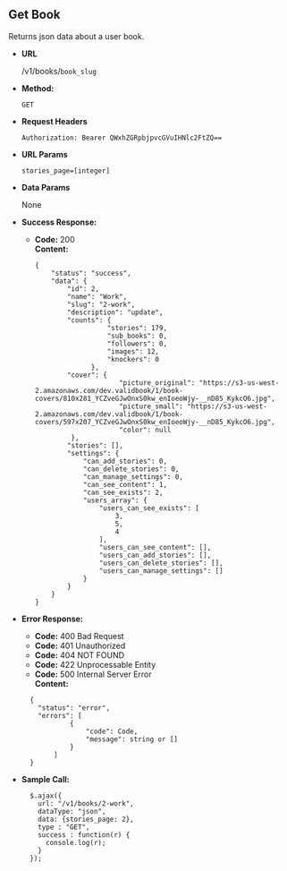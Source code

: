 **Get Book**
----
  Returns json data about a user book.

* **URL**

  /v1/books/`book_slug`
  
* **Method:**

  `GET`

*  **Request Headers**

    `Authorization: Bearer QWxhZGRpbjpvcGVuIHNlc2FtZQ==`
    
*  **URL Params**
   
   `stories_page=[integer]`

* **Data Params**

  None

* **Success Response:**

  * **Code:** 200 <br />
    **Content:** 
    
    ```
    {
        "status": "success",
        "data": {
            "id": 2,
            "name": "Work",
            "slug": "2-work",
            "description": "update",
            "counts": {
                      "stories": 179,
                      "sub_books": 0,
                      "followers": 0,
                      "images": 12,
                      "knockers": 0
                  },
            "cover": {
                         "picture_original": "https://s3-us-west-2.amazonaws.com/dev.validbook/1/book-covers/810x281_YCZveGJwOnxS0kw_enIoeoWjy-__nD85_KykcO6.jpg",
                         "picture_small": "https://s3-us-west-2.amazonaws.com/dev.validbook/1/book-covers/597x207_YCZveGJwOnxS0kw_enIoeoWjy-__nD85_KykcO6.jpg",
                         "color": null
             },
            "stories": [],
            "settings": {
                "can_add_stories": 0,
                "can_delete_stories": 0,
                "can_manage_settings": 0,
                "can_see_content": 1,
                "can_see_exists": 2,
                "users_array": {
                    "users_can_see_exists": [
                        3,
                        5,
                        4
                    ],
                    "users_can_see_content": [],
                    "users_can_add_stories": [],
                    "users_can_delete_stories": [],
                    "users_can_manage_settings": []
                }
            }
        }
    }
    ```
 
* **Error Response:**

     * **Code:** 400 Bad Request <br />
     * **Code:** 401 Unauthorized <br />
     * **Code:** 404 NOT FOUND<br />
     * **Code:** 422 Unprocessable Entity <br />
     * **Code:** 500 Internal Server Error<br />
       **Content:** 
     ```
       {
         "status": "error",
         "errors": [
                 {
                     "code": Code,
                     "message": string or []
                 }
             ]
       }
     ```

* **Sample Call:**

  ```
    $.ajax({
      url: "/v1/books/2-work",
      dataType: "json",
      data: {stories_page: 2},
      type : "GET",
      success : function(r) {
        console.log(r);
      }
    });
  ```